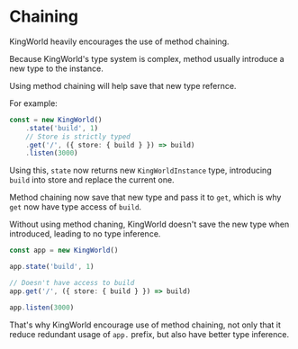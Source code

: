# Chaining
KingWorld heavily encourages the use of method chaining.

Because KingWorld's type system is complex, method usually introduce a new type to the instance.

Using method chaining will help save that new type refernce.

For example:
```typescript
const = new KingWorld()
    .state('build', 1)
    // Store is strictly typed
    .get('/', ({ store: { build } }) => build)
    .listen(3000)
```
Using this, `state` now returns new `KingWorldInstance` type, introducing `build` into store and replace the current one.

Method chaining now save that new type and pass it to `get`, which is why `get` now have type access of `build`.

Without using method chaning, KingWorld doesn't save the new type when introduced, leading to no type inference.
```typescript
const app = new KingWorld()

app.state('build', 1)

// Doesn't have access to build
app.get('/', ({ store: { build } }) => build)

app.listen(3000)
```

That's why KingWorld encourage use of method chaining, not only that it reduce redundant usage of `app.` prefix, but also have better type inference.